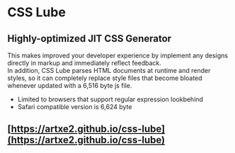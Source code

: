 # CSS Lube
## Highly-optimized JIT CSS Generator
This makes improved your developer experience by implement any designs directly in markup and immediately reflect feedback.  
In addition, CSS Lube parses HTML documents at runtime and render styles, so it can completely replace style files that become bloated whenever updated with a 6,516 byte js file.
* Limited to browsers that support regular expression lookbehind
* Safari compatible version is 6,624 byte
## [https://artxe2.github.io/css-lube](https://artxe2.github.io/css-lube)